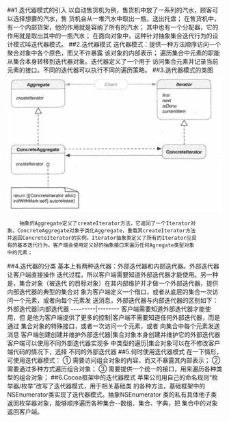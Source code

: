 ##1.迭代器模式的引入
        以自动售货机为例，售货机中放了一系列的汽水，顾客可以选择想要的汽水，售
    货机会从一堆汽水中取出一瓶，送出托盘；
        在售货机中，有一个内部货架，他的作用就是容纳了所有的汽水；
        其中也有一个分配器，它的作用就是取出其中的一瓶汽水；
        在面向对象中，这种针对抽象集合迭代行为的设计模式叫迭代器模式。
##2.迭代器模式
        迭代器模式：提供一种方法顺序访问一个聚合对象中各个原色，而又不许暴露
    该对象的内部表示；
        遍历集合中元素的职能从集合本身转移到迭代器对象。迭代器定义了一个用于
    访问集合元素并记录当前元素的接口。不同的迭代器可以执行不同的遍历策略。
##3.迭代器模式的类图   
![迭代器模式](iterative.png)

        抽象的Aggregate定义了createIterator方法，它返回了一个Iterator对
    象。ConcreteAggregate对象子类化Aggregate，重载其createIterator方法
    并返回ConcreteIterator的实例。Iterator抽象类定义了所有的Iterator应具
    有的基本迭代行为。客户端会使用定义好的抽象接口来遍历任何Agregate类型对象
    中的元素；
##4.迭代器的分类
        基本上有两种迭代器：外部迭代器和内部迭代器。外部迭代器让客户端直接操作
    迭代过程，所以客户端需要知道外部迭代器才能使用。另一种是，集合对象（被迭代
    的目标对象）在其内部维护并才做一个外部迭代器，提供内部迭代器的典型的集合对
    象为客户端定义一个借口，或者从底层的集合一次访问一个元素，或者向每个元素发
    送消息，外部迭代器与内部迭代器的区别如下：
外部迭代器|内部迭代器
---------|--------
客户端需要知道外部迭代器才能使用，但  是他为客户端提供了更多的控制|客户端不需要知道任何外部迭代器，而是通过  集合对象的特殊接口，或者一次访问一个元素，或者  向集合中每个元素发送消息
客户端创建创建并维护外部迭代器|集合对象本身创建并维护它的外部迭代器
客户端可以使用不同外部迭代器实现多  中类型的遍历|集合对象可以在不修改客户端代码的情况下，选择   不同的外部迭代器
##5.何时使用迭代器模式
        在一下情形，可使用迭代器模式：
        ① 需要访问组合对象的内容，而又不暴露其内部表示；
        ② 需要通过多种方式遍历组合对象；
        ③ 需要提供一个统一的接口，用来遍历各种类型的组合对象；
##6.Cocoa框架中的迭代器模式
        苹果公司用自己的命名规则“枚举器/枚举”改写了迭代器模式，用于相关基础类
    的各种方法，基础框架中的NSEnumerator类实现了迭代器模式。抽象NSEnumerator
    类的私有具体他子类返回枚举器对象，能够顺序遍历各种集合--数组、集合、字典，把
    集合中的对象返回客户端。
